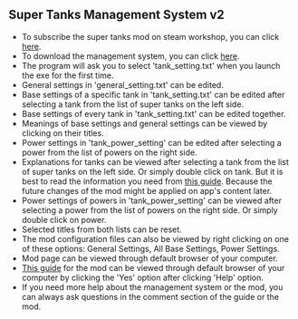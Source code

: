 <h2>Super Tanks Management System v2</h2>

<ul>
  <li>To subscribe the super tanks mod on steam workshop, you can click <a href="https://steamcommunity.com/sharedfiles/filedetails/?id=2945298750">here</a>.</li>
  <li>To download the management system, you can click <a href="https://drive.google.com/file/d/1-CE6zsEcLm8f0V6WNOEf47G9jaRrCz1P/view">here</a>.</li>
  <li>The program will ask you to select 'tank_setting.txt' when you launch the exe for the first time.</li>
  <li>General settings in 'general_setting.txt' can be edited.</li>
  <li>Base settings of a specific tank in 'tank_setting.txt' can be edited after selecting a tank from the list of super tanks on the left side.</li>
  <li>Base settings of every tank in 'tank_setting.txt' can be edited together.</li>
  <li>Meanings of base settings and general settings can be viewed by clicking on their titles.</li>
  <li>Power settings in 'tank_power_setting' can be edited after selecting a power from the list of powers on the right side.</li>
  <li>Explanations for tanks can be viewed after selecting a tank from the list of super tanks on the left side. Or simply double click on tank. But it is best to read the information you need from <a href="https://steamcommunity.com/sharedfiles/filedetails/?id=3426565363">this guide</a>. Because the future changes of the mod might be applied on app's content later.</li>
  <li>Power settings of powers in 'tank_power_setting' can be viewed after selecting a power from the list of powers on the right side. Or simply double click on power.</li>
  <li>Selected titles from both lists can be reset.</li>
  <li>The mod configuration files can also be viewed by right clicking on one of these options: General Settings, All Base Settings, Power Settings.</li>
  <li>Mod page can be viewed through default browser of your computer.</li>
  <li><a href="https://steamcommunity.com/sharedfiles/filedetails/?id=3426565363">This guide</a> for the mod can be viewed through default browser of your computer by clicking the 'Yes' option after clicking 'Help' option.</li>
  <li>If you need more help about the management system or the mod, you can always ask questions in the comment section of the guide or the mod.</li>
</ul>